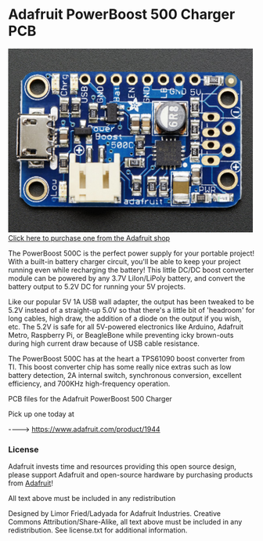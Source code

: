 # Adafruit PowerBoost 500 Charger PCB
<a href="http://www.adafruit.com/products/1944"><img src="assets/image.jpg?raw=true" width="500px"><br/>
Click here to purchase one from the Adafruit shop
</a>

The PowerBoost 500C is the perfect power supply for your portable project! With a built-in battery charger circuit, you'll be able to keep your project running even while recharging the battery! This little DC/DC boost converter module can be powered by any 3.7V LiIon/LiPoly battery, and convert the battery output to 5.2V DC for running your 5V projects.

Like our popular 5V 1A USB wall adapter, the output has been tweaked to be 5.2V instead of a straight-up 5.0V so that there's a little bit of 'headroom' for long cables, high draw, the addition of a diode on the output if you wish, etc. The 5.2V is safe for all 5V-powered electronics like Arduino, Adafruit Metro, Raspberry Pi, or BeagleBone while preventing icky brown-outs during high current draw because of USB cable resistance.

The PowerBoost 500C has at the heart a TPS61090 boost converter from TI. This boost converter chip has some really nice extras such as low battery detection, 2A internal switch, synchronous conversion, excellent efficiency, and 700KHz high-frequency operation.

PCB files for the Adafruit PowerBoost 500 Charger

Pick up one today at 

----> https://www.adafruit.com/product/1944


### License

Adafruit invests time and resources providing this open source design, please support Adafruit and open-source hardware by purchasing products from [Adafruit](https://www.adafruit.com)!

All text above must be included in any redistribution

Designed by Limor Fried/Ladyada for Adafruit Industries.
Creative Commons Attribution/Share-Alike, all text above must be included in any redistribution. 
See license.txt for additional information.
